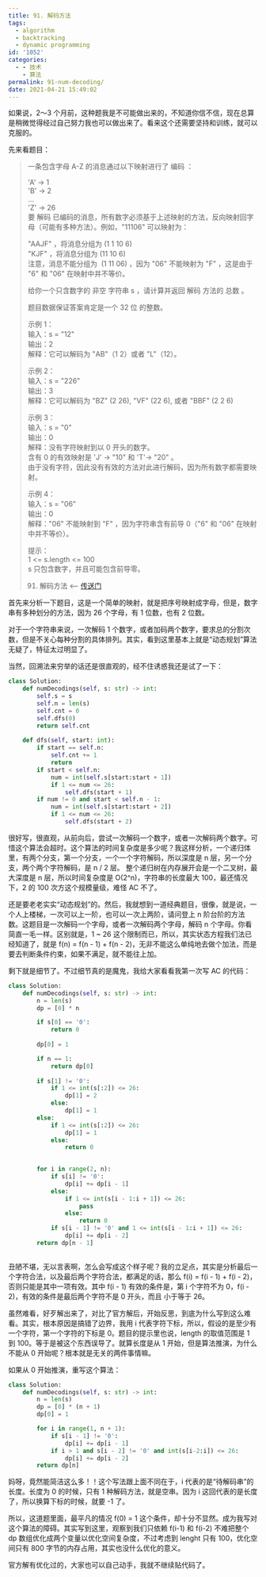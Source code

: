```yaml
---
title: 91. 解码方法
tags:
  - algorithm
  - backtracking
  - dynamic programming
id: '1052'
categories:
  - - 技术
    - 算法
permalink: 91-num-decoding/
date: 2021-04-21 15:49:02
---
```


如果说，2～3 个月前，这种题我是不可能做出来的，不知道你信不信，现在总算是稍微觉得经过自己努力我也可以做出来了。看来这个还需要坚持和训练，就可以克服的。
<!-- more -->
先来看题目：

> 一条包含字母 A-Z 的消息通过以下映射进行了 编码 ：
> 
> 'A' -> 1  
> 'B' -> 2  
> …  
> 'Z' -> 26  
> 要 解码 已编码的消息，所有数字必须基于上述映射的方法，反向映射回字母（可能有多种方法）。例如，"11106" 可以映射为：
> 
> "AAJF" ，将消息分组为 (1 1 10 6)  
> "KJF" ，将消息分组为 (11 10 6)  
> 注意，消息不能分组为  (1 11 06) ，因为 "06" 不能映射为 "F" ，这是由于 "6" 和 "06" 在映射中并不等价。
> 
> 给你一个只含数字的 非空 字符串 s ，请计算并返回 解码 方法的 总数 。
> 
> 题目数据保证答案肯定是一个 32 位 的整数。
> 
> 示例 1：  
> 输入：s = "12"  
> 输出：2  
> 解释：它可以解码为 "AB"（1 2）或者 "L"（12）。  
>   
> 示例 2：  
> 输入：s = "226"  
> 输出：3  
> 解释：它可以解码为 "BZ" (2 26), "VF" (22 6), 或者 "BBF" (2 2 6)  
>   
> 示例 3：  
> 输入：s = "0"  
> 输出：0  
> 解释：没有字符映射到以 0 开头的数字。  
> 含有 0 的有效映射是 'J' -> "10" 和 'T'-> "20" 。  
> 由于没有字符，因此没有有效的方法对此进行解码，因为所有数字都需要映射。  
>   
> 示例 4：  
> 输入：s = "06"  
> 输出：0  
> 解释："06" 不能映射到 "F" ，因为字符串含有前导 0（"6" 和 "06" 在映射中并不等价）。
> 
> 提示：  
> 1 <= s.length <= 100  
> s 只包含数字，并且可能包含前导零。
> 
> 91. 解码方法 <-- [传送门](https://leetcode-cn.com/problems/decode-ways)

首先来分析一下题目，这是一个简单的映射，就是把序号映射成字母，但是，数字串有多种划分的方法，因为 26 个字母，有 1 位数，也有 2 位数。

对于一个字符串来说，一次解码 1 个数字，或者加码两个数字，要求总的分割次数，但是不关心每种分割的具体排列。其实，看到这里基本上就是“动态规划”算法无疑了，特征太过明显了。

当然，回溯法来穷举的话还是很直观的，经不住诱惑我还是试了一下：

```python
class Solution:
    def numDecodings(self, s: str) -> int:
        self.s = s
        self.n = len(s)
        self.cnt = 0
        self.dfs(0)
        return self.cnt
    
    def dfs(self, start: int):
        if start == self.n:
            self.cnt += 1
            return
        if start < self.n:
            num = int(self.s[start:start + 1])
            if 1 <= num <= 26:
                self.dfs(start + 1)
        if num != 0 and start < self.n - 1:
            num = int(self.s[start:start + 2])
            if 1 <= num <= 26:
                self.dfs(start + 2)

```

很好写，很直观，从前向后，尝试一次解码一个数字，或者一次解码两个数字。可惜这个算法会超时。这个算法的时间复杂度是多少呢？我这样分析，一个递归体里，有两个分支，第一个分支，一个一个字符解码，所以深度是 n 层，另一个分支，两个两个字符解码，是 n / 2 层。 整个递归树在内存展开会是一个二叉树，最大深度是 n 层，所以时间复杂度是 O(2^n)，字符串的长度最大 100，最还情况下，2 的 100 次方这个规模量级，难怪 AC 不了。

还是要老老实实“动态规划”的。然后，我就想到一道经典题目，很像，就是说，一个人上楼梯，一次可以上一阶，也可以一次上两阶，请问登上 n 阶台阶的方法数。这题目是一次解码一个字母，或者一次解码两个字母，解码 n 个字母。你看简直一毛一样。区别就是，1 ~ 26 这个限制而已，所以，其实状态方程我们法已经知道了，就是 f(n) = f(n - 1) + f(n - 2)，无非不能这么单纯地去做个加法，而是要去判断条件约束，如果不满足，就不能往上加。

剩下就是细节了。不过细节真的是魔鬼，我给大家看看我第一次写 AC 的代码：

```python
class Solution:
    def numDecodings(self, s: str) -> int:
        n = len(s)
        dp = [0] * n

        if s[0] == '0':
            return 0
        
        dp[0] = 1

        if n == 1:
            return dp[0]
        
        if s[1] != '0': 
            if 1 <= int(s[:2]) <= 26:
                dp[1] = 2
            else:
                dp[1] = 1
        else:
            if 1 <= int(s[:2]) <= 26:
                dp[1] = 1
            else:
                return 0
        

        for i in range(2, n):
            if s[i] != '0':
                dp[i] += dp[i - 1]
            else:
                if 1 <= int(s[i - 1:i + 1]) <= 26:
                    pass
                else:
                    return 0
            if s[i - 1] != '0' and 1 <= int(s[i - 1:i + 1]) <= 26:
                dp[i] += dp[i - 2]
        return dp[n - 1]
            
```

丑陋不堪，无以言表啊，怎么会写成这个样子呢？我的立足点，其实是分析最后一个字符合法，以及最后两个字符合法，都满足的话，那么 f(i) = f(i - 1) + f(i - 2)，否则只能是其中一项有效。其中 f(i - 1) 有效的条件是，第 i 个字符不为 0，f(i - 2)，有效的条件是最后两个字符不是 0 开头，而且 小于等于 26。

虽然难看，好歹解出来了，对比了官方解后，开始反思，到底为什么写到这么难看。其实，根本原因是搞错了边界，我用 i 代表字符下标，所以，假设的是至少有一个字符，第一个字符的下标是 0。题目的提示里也说，length 的取值范围是 1 到 100。等于是被这个东西误导了。就算长度是从 1 开始，但是算法推演，为什么不能从 0 开始呢？根本就是无关的两件事情嘛。

如果从 0 开始推演，重写这个算法：

```python
class Solution:
    def numDecodings(self, s: str) -> int:
        n = len(s)
        dp = [0] * (n + 1)
        dp[0] = 1

        for i in range(1, n + 1):
            if s[i - 1] != '0':
                dp[i] += dp[i - 1]
            if i > 1 and s[i - 2] != '0' and int(s[i-2:i]) <= 26:
                dp[i] += dp[i - 2]
        return dp[n]
```

妈呀，竟然能简洁这么多！！这个写法跟上面不同在于，i 代表的是“待解码串”的长度。长度为 0 的时候，只有 1 种解码方法，就是空串。因为 i 这回代表的是长度了，所以换算下标的时候，就要 -1 了。

所以，这道题里面，最平凡的情况 f(0) = 1 这个条件，却十分不显然。成为我写对这个算法的障碍。其实写到这里，观察到我们只依赖 f(i-1) 和 f(i-2) 不难把整个 dp 数组优化成两个变量以优化空间复杂度，不过考虑到 lenght 只有 100，优化空间只有 800 字节的内存占用，其实也没什么优化的意义。

官方解有优化过的，大家也可以自己动手，我就不继续贴代码了。